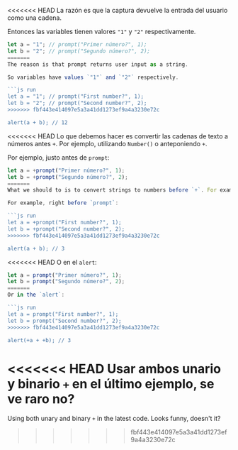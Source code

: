 <<<<<<< HEAD
La razón es que la captura devuelve la entrada del usuario como una cadena.

Entonces las variables tienen valores `"1"` y `"2"` respectivamente.

```js run
let a = "1"; // prompt("Primer número?", 1);
let b = "2"; // prompt("Segundo número?", 2);
=======
The reason is that prompt returns user input as a string.

So variables have values `"1"` and `"2"` respectively.

```js run
let a = "1"; // prompt("First number?", 1);
let b = "2"; // prompt("Second number?", 2);
>>>>>>> fbf443e414097e5a3a41dd1273ef9a4a3230e72c

alert(a + b); // 12
```

<<<<<<< HEAD
Lo que debemos hacer es convertir las cadenas de texto a números antes `+`. Por ejemplo, utilizando `Number()` o anteponiendo `+`.

Por ejemplo, justo antes de `prompt`:

```js run
let a = +prompt("Primer número?", 1);
let b = +prompt("Segundo número?", 2);
=======
What we should to is to convert strings to numbers before `+`. For example, using `Number()` or prepending them with `+`.

For example, right before `prompt`:

```js run
let a = +prompt("First number?", 1);
let b = +prompt("Second number?", 2);
>>>>>>> fbf443e414097e5a3a41dd1273ef9a4a3230e72c

alert(a + b); // 3
```

<<<<<<< HEAD
O en el `alert`:

```js run
let a = prompt("Primer número?", 1);
let b = prompt("Segundo número?", 2);
=======
Or in the `alert`:

```js run
let a = prompt("First number?", 1);
let b = prompt("Second number?", 2);
>>>>>>> fbf443e414097e5a3a41dd1273ef9a4a3230e72c

alert(+a + +b); // 3
```

<<<<<<< HEAD
Usar ambos unario y binario `+` en el último ejemplo, se ve raro no?
=======
Using both unary and binary `+` in the latest code. Looks funny, doesn't it?
>>>>>>> fbf443e414097e5a3a41dd1273ef9a4a3230e72c
